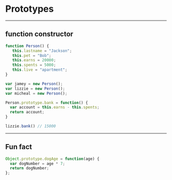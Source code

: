 # Prototypes

---

## function constructor
```javascript
function Person() {
   this.lastname = "Jackson";
   this.pet = "Bob";
   this.earns = 20000;
   this.spents = 5000;
   this.live = "apartment";
}

var jamey = new Person();
var lizzie = new Person();
var micheal = new Person();

Person.prototype.bank = function() {
  var account = this.earns - this.spents;
  return account;
}

lizzie.bank() // 15000
```

---

## Fun fact
```javascript
Object.prototype.dogAge = function(age) {
  var dogNumber = age * 7;
  return dogNumber;
};
```
